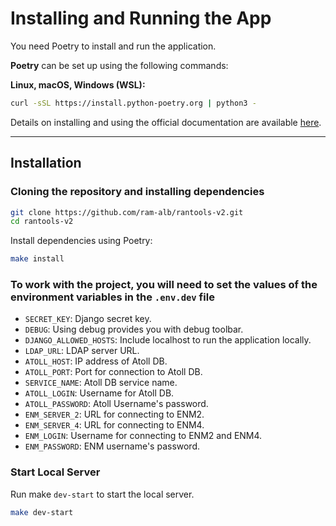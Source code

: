 # Installing and Running the App

You need Poetry to install and run the application.

**Poetry** can be set up using the following commands:

**Linux, macOS, Windows (WSL):**

```bash
curl -sSL https://install.python-poetry.org | python3 -
```

Details on installing and using the official documentation are available [here](https://python-poetry.org/docs/).

---

## Installation

### Cloning the repository and installing dependencies

```bash
git clone https://github.com/ram-alb/rantools-v2.git
cd rantools-v2
```

Install dependencies using Poetry:

```bash
make install
```

### To work with the project, you will need to set the values of the environment variables in the `.env.dev` file

- `SECRET_KEY`: Django secret key.
- `DEBUG`: Using debug provides you with debug toolbar.
- `DJANGO_ALLOWED_HOSTS`: Include localhost to run the application locally.
- `LDAP_URL`: LDAP server URL.
- `ATOLL_HOST`: IP address of Atoll DB.
- `ATOLL_PORT`: Port for connection to Atoll DB.
- `SERVICE_NAME`: Atoll DB service name.
- `ATOLL_LOGIN`: Username for Atoll DB.
- `ATOLL_PASSWORD`: Atoll Username's password.
- `ENM_SERVER_2`: URL for connecting to ENM2.
- `ENM_SERVER_4`: URL for connecting to ENM4.
- `ENM_LOGIN`: Username for connecting to ENM2 and ENM4.
- `ENM_PASSWORD`: ENM username's password.

### Start Local Server

Run make `dev-start` to start the local server.

```bash
make dev-start
```
